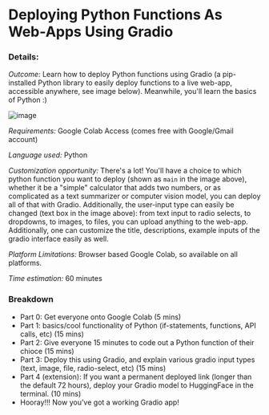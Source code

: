 # Deploying Python Functions As Web-Apps Using Gradio 

### Details:
_Outcome:_ Learn how to deploy Python functions using Gradio (a pip-installed Python library to easily deploy functions to a live web-app, accessible anywhere, see image below). Meanwhile, you'll learn the basics of Python :)

![image](https://github.com/hackclub/Jams/assets/62436772/2be198e3-4506-432b-bfbb-189bb2e4a6a6)

_Requirements:_ Google Colab Access (comes free with Google/Gmail account)

_Language used:_ Python

_Customization opportunity:_ There's a lot! You'll have a choice to which python function you want to deploy (shown as `main` in the image above), whether it be a "simple" calculator that adds two numbers, or as complicated as a text summarizer or computer vision model, you can deploy all of that with Gradio. Additionally, the user-input type can easily be changed (text box in the image above): from text input to radio selects, to dropdowns, to images, to files, you can upload anything to the web-app. Additionally, one can customize the title, descriptions, example inputs of the gradio interface easily as well.

_Platform Limitations:_ Browser based Google Colab, so available on all platforms.

_Time estimation:_ 60 minutes

### Breakdown

- Part 0: Get everyone onto Google Colab (5 mins)
- Part 1: basics/cool functionality of Python (if-statements, functions, API calls, etc) (15 mins)
- Part 2: Give everyone 15 minutes to code out a Python function of their chioce (15 mins)
- Part 3: Deploy this using Gradio, and explain various gradio input types (text, image, file, radio-select, etc) (15 mins)
- Part 4 (extension): If you want a permanent deployed link (longer than the default 72 hours), deploy your Gradio model to HuggingFace in the terminal. (10 mins)
- Hooray!!! Now you've got a working Gradio app!